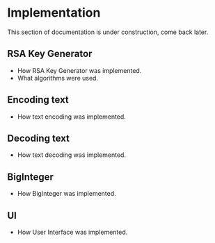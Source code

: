 # Implementation

This section of documentation is under construction, come back later.

## RSA Key Generator

- How RSA Key Generator was implemented.
- What algorithms were used.

## Encoding text

- How text encoding was implemented.

## Decoding text

- How text decoding was implemented.

## BigInteger

- How BigInteger was implemented.

## UI

- How User Interface was implemented.
